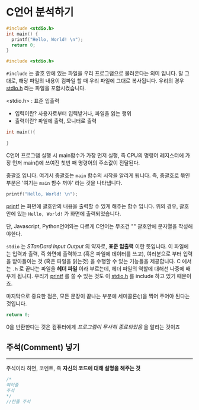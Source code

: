 # C언어 분석하기

```cpp
#include <stdio.h>
int main() {
  printf("Hello, World! \n");
  return 0;
}
```



``` c
#include <stdio.h>
```

`#include` 는 괄호 안에 있는 파일을 우리 프로그램으로 불러온다는 의미 입니다. 말 그대로, 해당 파일의 내용이 컴파일 할 때 우리 파일에 그대로 복사됩니다. 우리의 경우 [stdio.h](https://modoocode.com/34) 라는 파일을 포함시켰습니다.

<stdio.h> : 표준 입출력

- 입력이란? 사용자로부터 입력받거나, 파일을 읽는 행위
- 출력이란? 파일에 출력, 모니터로 출력

```c
int main(){
    
}
```

C언어 프로그램 실행 시 main함수가 가장 먼저 실행, 즉 CPU의 명령어 레지스터에 가장 먼저 main()에 쓰여진 첫번 째 명령어의 주소값이 전달된다.

중괄호 입니다. 여기서 중괄호는 `main` 함수의 시작을 알리게 됩니다. 즉, 중괄호로 묶인 부분은 '여기는 `main` 함수 꺼야' 라는 것을 나타냅니다.

```cpp
printf("Hello, World! \n");
```

 [printf](https://modoocode.com/35) 는 화면에 괄호안의 내용을 출력할 수 있게 해주는 함수 입니다. 위의 경우, 괄호 안에 있는 `Hello, World!` 가 화면에 출력되었습니다.

단, Javascript, Python언어와는 다르게 C언어는 무조건 "" 괄호안에 문자열을 작성해야한다.

`stdio` 는 *STanDard Input Output* 의 약자로, **표준 입출력** 이란 뜻입니다. 이 파일에는 입력과 출력, 즉 화면에 출력하고 (혹은 파일에 데이터를 쓰고), 여러분으로 부터 입력을 받아들이는 것 (혹은 파일을 읽는것) 을 수행할 수 있는 기능들을 제공합니다. C 에서는 `.h` 로 끝나는 파일을 **헤더 파일** 이라 부르는데, 헤더 파일의 역할에 대해선 나중에 배우게 됩니다. 우리가 [printf](https://modoocode.com/35) 를 쓸 수 있는 것도 이 [stdio.h](https://modoocode.com/34) 를 include 하고 있기 때문이죠.

마지막으로 중요한 점은, 모든 문장이 끝나는 부분에 세미콜론(;)을 찍어 주어야 된다는 것입니다.

```cpp
return 0;
```

0을 반환한다는 것은 컴퓨터에게 *프로그램이 무사히 종료되었음* 을 알리는 것이죠

## 주석(Comment) 넣기

---

주석이라 하면, 코멘트, 즉 **자신의 코드에 대해 설명을 해주는 것**

```c
/*
여러줄
주석
*/
//한줄 주석
```


